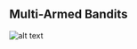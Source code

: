 ## Multi-Armed Bandits


![alt text](https://github.com/siavashadpey/MultiArmedBandits/tree/main/figs/draws_0.png)
